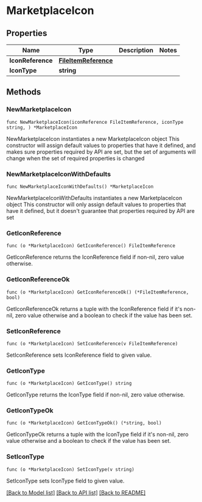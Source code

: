 # MarketplaceIcon

## Properties

Name | Type | Description | Notes
------------ | ------------- | ------------- | -------------
**IconReference** | [**FileItemReference**](FileItemReference.md) |  | 
**IconType** | **string** |  | 

## Methods

### NewMarketplaceIcon

`func NewMarketplaceIcon(iconReference FileItemReference, iconType string, ) *MarketplaceIcon`

NewMarketplaceIcon instantiates a new MarketplaceIcon object
This constructor will assign default values to properties that have it defined,
and makes sure properties required by API are set, but the set of arguments
will change when the set of required properties is changed

### NewMarketplaceIconWithDefaults

`func NewMarketplaceIconWithDefaults() *MarketplaceIcon`

NewMarketplaceIconWithDefaults instantiates a new MarketplaceIcon object
This constructor will only assign default values to properties that have it defined,
but it doesn't guarantee that properties required by API are set

### GetIconReference

`func (o *MarketplaceIcon) GetIconReference() FileItemReference`

GetIconReference returns the IconReference field if non-nil, zero value otherwise.

### GetIconReferenceOk

`func (o *MarketplaceIcon) GetIconReferenceOk() (*FileItemReference, bool)`

GetIconReferenceOk returns a tuple with the IconReference field if it's non-nil, zero value otherwise
and a boolean to check if the value has been set.

### SetIconReference

`func (o *MarketplaceIcon) SetIconReference(v FileItemReference)`

SetIconReference sets IconReference field to given value.


### GetIconType

`func (o *MarketplaceIcon) GetIconType() string`

GetIconType returns the IconType field if non-nil, zero value otherwise.

### GetIconTypeOk

`func (o *MarketplaceIcon) GetIconTypeOk() (*string, bool)`

GetIconTypeOk returns a tuple with the IconType field if it's non-nil, zero value otherwise
and a boolean to check if the value has been set.

### SetIconType

`func (o *MarketplaceIcon) SetIconType(v string)`

SetIconType sets IconType field to given value.



[[Back to Model list]](../README.md#documentation-for-models) [[Back to API list]](../README.md#documentation-for-api-endpoints) [[Back to README]](../README.md)



